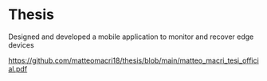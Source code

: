 # Thesis
Designed and developed a mobile application to monitor and recover edge devices

https://github.com/matteomacri18/thesis/blob/main/matteo_macri_tesi_official.pdf
